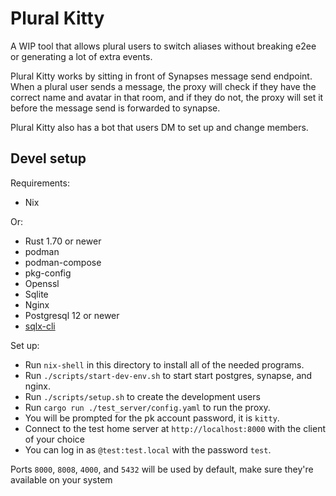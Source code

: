 # Plural Kitty

A WIP tool that allows plural users to switch aliases without breaking e2ee or
generating a lot of extra events.

Plural Kitty works by sitting in front of Synapses message send endpoint. When a plural user
sends a message, the proxy will check if they have the correct name and avatar in that room,
and if they do not, the proxy will set it before the message send is forwarded to synapse.

Plural Kitty also has a bot that users DM to set up and change members.

## Devel setup

Requirements:

- Nix

Or:

- Rust 1.70 or newer
- podman
- podman-compose
- pkg-config
- Openssl
- Sqlite
- Nginx
- Postgresql 12 or newer
- [sqlx-cli](https://github.com/launchbadge/sqlx/tree/main/sqlx-cli)

Set up:

- Run `nix-shell` in this directory to install all of the needed programs.
- Run `./scripts/start-dev-env.sh` to start start postgres, synapse, and nginx.
- Run `./scripts/setup.sh` to create the development users
- Run `cargo run ./test_server/config.yaml` to run the proxy.
- You will be prompted for the pk account password, it is `kitty`.
- Connect to the test home server at `http://localhost:8000` with the client of your choice
- You can log in as `@test:test.local` with the password `test`.

Ports `8000`, `8008`, `4000`, and `5432` will be used by default,
make sure they're available on your system
